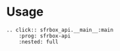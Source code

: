 # Usage

```{eval-rst}
.. click:: sfrbox_api.__main__:main
    :prog: sfrbox-api
    :nested: full
```
